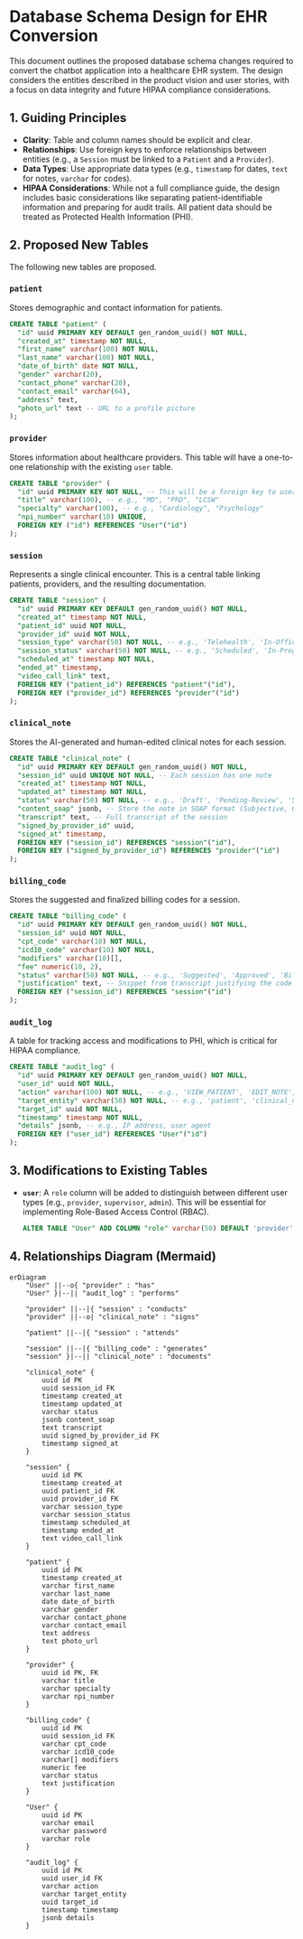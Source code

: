 # Database Schema Design for EHR Conversion

This document outlines the proposed database schema changes required to convert the chatbot application into a healthcare EHR system. The design considers the entities described in the product vision and user stories, with a focus on data integrity and future HIPAA compliance considerations.

## 1. Guiding Principles

-   **Clarity**: Table and column names should be explicit and clear.
-   **Relationships**: Use foreign keys to enforce relationships between entities (e.g., a `Session` must be linked to a `Patient` and a `Provider`).
-   **Data Types**: Use appropriate data types (e.g., `timestamp` for dates, `text` for notes, `varchar` for codes).
-   **HIPAA Considerations**: While not a full compliance guide, the design includes basic considerations like separating patient-identifiable information and preparing for audit trails. All patient data should be treated as Protected Health Information (PHI).

## 2. Proposed New Tables

The following new tables are proposed.

### `patient`

Stores demographic and contact information for patients.

```sql
CREATE TABLE "patient" (
  "id" uuid PRIMARY KEY DEFAULT gen_random_uuid() NOT NULL,
  "created_at" timestamp NOT NULL,
  "first_name" varchar(100) NOT NULL,
  "last_name" varchar(100) NOT NULL,
  "date_of_birth" date NOT NULL,
  "gender" varchar(20),
  "contact_phone" varchar(20),
  "contact_email" varchar(64),
  "address" text,
  "photo_url" text -- URL to a profile picture
);
```

### `provider`

Stores information about healthcare providers. This table will have a one-to-one relationship with the existing `user` table.

```sql
CREATE TABLE "provider" (
  "id" uuid PRIMARY KEY NOT NULL, -- This will be a foreign key to user.id
  "title" varchar(100), -- e.g., "MD", "PhD", "LCSW"
  "specialty" varchar(100), -- e.g., "Cardiology", "Psychology"
  "npi_number" varchar(10) UNIQUE,
  FOREIGN KEY ("id") REFERENCES "User"("id")
);
```

### `session`

Represents a single clinical encounter. This is a central table linking patients, providers, and the resulting documentation.

```sql
CREATE TABLE "session" (
  "id" uuid PRIMARY KEY DEFAULT gen_random_uuid() NOT NULL,
  "created_at" timestamp NOT NULL,
  "patient_id" uuid NOT NULL,
  "provider_id" uuid NOT NULL,
  "session_type" varchar(50) NOT NULL, -- e.g., 'Telehealth', 'In-Office'
  "session_status" varchar(50) NOT NULL, -- e.g., 'Scheduled', 'In-Progress', 'Completed'
  "scheduled_at" timestamp NOT NULL,
  "ended_at" timestamp,
  "video_call_link" text,
  FOREIGN KEY ("patient_id") REFERENCES "patient"("id"),
  FOREIGN KEY ("provider_id") REFERENCES "provider"("id")
);
```

### `clinical_note`

Stores the AI-generated and human-edited clinical notes for each session.

```sql
CREATE TABLE "clinical_note" (
  "id" uuid PRIMARY KEY DEFAULT gen_random_uuid() NOT NULL,
  "session_id" uuid UNIQUE NOT NULL, -- Each session has one note
  "created_at" timestamp NOT NULL,
  "updated_at" timestamp NOT NULL,
  "status" varchar(50) NOT NULL, -- e.g., 'Draft', 'Pending-Review', 'Signed'
  "content_soap" jsonb, -- Store the note in SOAP format (Subjective, Objective, Assessment, Plan)
  "transcript" text, -- Full transcript of the session
  "signed_by_provider_id" uuid,
  "signed_at" timestamp,
  FOREIGN KEY ("session_id") REFERENCES "session"("id"),
  FOREIGN KEY ("signed_by_provider_id") REFERENCES "provider"("id")
);
```

### `billing_code`

Stores the suggested and finalized billing codes for a session.

```sql
CREATE TABLE "billing_code" (
  "id" uuid PRIMARY KEY DEFAULT gen_random_uuid() NOT NULL,
  "session_id" uuid NOT NULL,
  "cpt_code" varchar(10) NOT NULL,
  "icd10_code" varchar(10) NOT NULL,
  "modifiers" varchar(10)[],
  "fee" numeric(10, 2),
  "status" varchar(50) NOT NULL, -- e.g., 'Suggested', 'Approved', 'Billed'
  "justification" text, -- Snippet from transcript justifying the code
  FOREIGN KEY ("session_id") REFERENCES "session"("id")
);
```

### `audit_log`

A table for tracking access and modifications to PHI, which is critical for HIPAA compliance.

```sql
CREATE TABLE "audit_log" (
  "id" uuid PRIMARY KEY DEFAULT gen_random_uuid() NOT NULL,
  "user_id" uuid NOT NULL,
  "action" varchar(100) NOT NULL, -- e.g., 'VIEW_PATIENT', 'EDIT_NOTE', 'SIGN_NOTE'
  "target_entity" varchar(50) NOT NULL, -- e.g., 'patient', 'clinical_note'
  "target_id" uuid NOT NULL,
  "timestamp" timestamp NOT NULL,
  "details" jsonb, -- e.g., IP address, user agent
  FOREIGN KEY ("user_id") REFERENCES "User"("id")
);
```

## 3. Modifications to Existing Tables

-   **`user`**: A `role` column will be added to distinguish between different user types (e.g., `provider`, `supervisor`, `admin`). This will be essential for implementing Role-Based Access Control (RBAC).

    ```sql
    ALTER TABLE "User" ADD COLUMN "role" varchar(50) DEFAULT 'provider' NOT NULL;
    ```

## 4. Relationships Diagram (Mermaid)

```mermaid
erDiagram
    "User" ||--o{ "provider" : "has"
    "User" }|--|| "audit_log" : "performs"

    "provider" ||--|{ "session" : "conducts"
    "provider" ||--o| "clinical_note" : "signs"

    "patient" ||--|{ "session" : "attends"

    "session" ||--|{ "billing_code" : "generates"
    "session" }|--|| "clinical_note" : "documents"

    "clinical_note" {
        uuid id PK
        uuid session_id FK
        timestamp created_at
        timestamp updated_at
        varchar status
        jsonb content_soap
        text transcript
        uuid signed_by_provider_id FK
        timestamp signed_at
    }

    "session" {
        uuid id PK
        timestamp created_at
        uuid patient_id FK
        uuid provider_id FK
        varchar session_type
        varchar session_status
        timestamp scheduled_at
        timestamp ended_at
        text video_call_link
    }

    "patient" {
        uuid id PK
        timestamp created_at
        varchar first_name
        varchar last_name
        date date_of_birth
        varchar gender
        varchar contact_phone
        varchar contact_email
        text address
        text photo_url
    }

    "provider" {
        uuid id PK, FK
        varchar title
        varchar specialty
        varchar npi_number
    }

    "billing_code" {
        uuid id PK
        uuid session_id FK
        varchar cpt_code
        varchar icd10_code
        varchar[] modifiers
        numeric fee
        varchar status
        text justification
    }

    "User" {
        uuid id PK
        varchar email
        varchar password
        varchar role
    }

    "audit_log" {
        uuid id PK
        uuid user_id FK
        varchar action
        varchar target_entity
        uuid target_id
        timestamp timestamp
        jsonb details
    }

